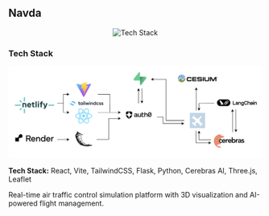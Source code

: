 ## Navda

<div align="center">
  <img src="navda_3D_view.gif" alt="Tech Stack" />
</div>

### Tech Stack
<div align="center">
  <img src="navda_teckstack.jpg" alt="Tech Stack" />
</div>

**Tech Stack:** React, Vite, TailwindCSS, Flask, Python, Cerebras AI, Three.js, Leaflet

Real-time air traffic control simulation platform with 3D visualization and AI-powered flight management.
